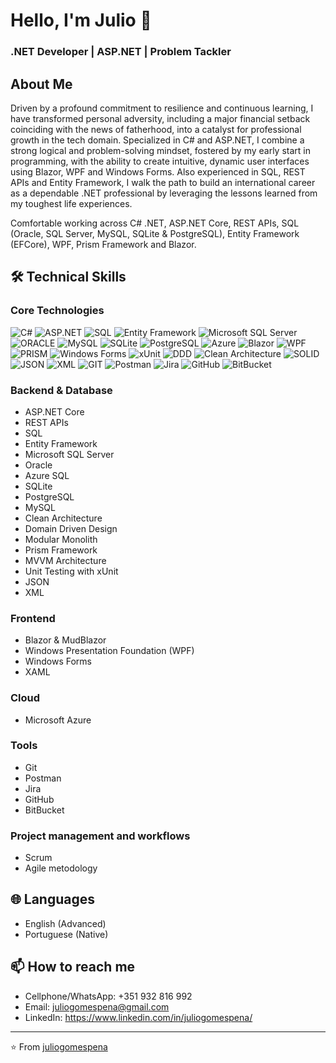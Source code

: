 # Hello, I'm Julio 👋
### .NET Developer | ASP.NET | Problem Tackler

## About Me
Driven by a profound commitment to resilience and continuous learning, I have transformed personal adversity, including a major financial setback coinciding with the news of fatherhood, into a catalyst for professional growth in the tech domain. Specialized in C# and ASP.NET, I combine a strong logical and problem-solving mindset, fostered by my early start in programming, with the ability to create intuitive, dynamic user interfaces using Blazor, WPF and Windows Forms. Also experienced in SQL, REST APIs and Entity Framework, I walk the path to build an international career as a dependable .NET professional by leveraging the lessons learned from my toughest life experiences.

Comfortable working across C# .NET, ASP.NET Core, REST APIs, SQL (Oracle, SQL Server, MySQL, SQLite & PostgreSQL), Entity Framework (EFCore), WPF, Prism Framework and Blazor.

## 🛠️ Technical Skills

### Core Technologies
![C#](https://custom-icon-badges.demolab.com/badge/C%23%20.NET-%23239120.svg?logo=cshrp&logoColor=white)
![ASP.NET](https://img.shields.io/badge/ASP.NET%20Core-512BD4?logo=dotnet&logoColor=fff)
![SQL](https://custom-icon-badges.demolab.com/badge/SQL-DD0000?logo=sqlang&logoColor=fff)
![Entity Framework](https://img.shields.io/badge/Entity%20Framework-0F1689?logo=dotnet&logoColor=fff)
![Microsoft SQL Server](https://custom-icon-badges.demolab.com/badge/Microsoft%20SQL%20Server-CC2927?logo=mssqlserver-white&logoColor=white)
![ORACLE](https://custom-icon-badges.demolab.com/badge/Oracle-F80000?logo=oracle&logoColor=fff)
![MySQL](https://img.shields.io/badge/MySQL-4479A1?logo=mysql&logoColor=fff)
![SQLite](https://img.shields.io/badge/SQLite-%2307405e.svg?logo=sqlite&logoColor=white)
![PostgreSQL](https://img.shields.io/badge/Postgres-%23316192.svg?logo=postgresql&logoColor=white)
![Azure](https://custom-icon-badges.demolab.com/badge/Microsoft%20Azure-0089D6?logo=msazure&logoColor=white)
![Blazor](https://img.shields.io/badge/Blazor-512BD4?logo=blazor&logoColor=fff)
![WPF](https://img.shields.io/badge/WPF-5A0EF8?logo=dotnet&logoColor=fff)
![PRISM](https://img.shields.io/badge/Prism-2D3748?logo=dotnet&logoColor=white)
![Windows Forms](https://img.shields.io/badge/WinForms-57A143?logo=dotnet&logoColor=fff)
![xUnit](https://img.shields.io/badge/xUnit-01A4FF?logo=dotnet&logoColor=fff)
![DDD](https://img.shields.io/badge/DDD-F15A24?logo=DDD&logoColor=fff)
![Clean Architecture](https://img.shields.io/badge/Clean%20Architecture-E50914?logo=CleanArchitecture&logoColor=white)
![SOLID](https://img.shields.io/badge/SOLID-241F31?logo=solidd&logoColor=fff)
![JSON](https://img.shields.io/badge/JSON-000?logo=json&logoColor=fff)
![XML](https://img.shields.io/badge/XML-767C52?logo=xml&logoColor=fff)
![GIT](https://img.shields.io/badge/Git-F05032?logo=git&logoColor=fff)
![Postman](https://img.shields.io/badge/Postman-FF6C37?logo=postman&logoColor=white)
![Jira](https://img.shields.io/badge/Jira-0052CC?logo=jira&logoColor=fff)
![GitHub](https://img.shields.io/badge/GitHub-000?logo=githubcopilot&logoColor=fff)
![BitBucket](https://img.shields.io/badge/Bitbucket-0052CC?logo=bitbucket&logoColor=white)

### Backend & Database
- ASP.NET Core
- REST APIs
- SQL
- Entity Framework
- Microsoft SQL Server
- Oracle
- Azure SQL
- SQLite
- PostgreSQL
- MySQL
- Clean Architecture
- Domain Driven Design
- Modular Monolith
- Prism Framework
- MVVM Architecture
- Unit Testing with xUnit
- JSON
- XML

### Frontend
- Blazor & MudBlazor
- Windows Presentation Foundation (WPF)
- Windows Forms
- XAML

### Cloud
- Microsoft Azure

### Tools
- Git
- Postman
- Jira
- GitHub
- BitBucket

### Project management and workflows
- Scrum
- Agile metodology

## 🌐 Languages
- English (Advanced)
- Portuguese (Native)

## 📫 How to reach me
- Cellphone/WhatsApp: +351 932 816 992
- Email: juliogomespena@gmail.com
- LinkedIn: https://www.linkedin.com/in/juliogomespena/

---
⭐️ From [juliogomespena](https://github.com/juliogomespena)
